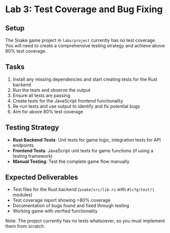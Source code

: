 # Lab 3: Test Coverage and Bug Fixing

## Setup

The Snake game project in `labs/project` currently has no test coverage. You will need to create a comprehensive testing strategy and achieve above 80% test coverage.

## Tasks

1. Install any missing dependencies and start creating tests for the Rust backend
2. Run the tests and observe the output
3. Ensure all tests are passing
4. Create tests for the JavaScript frontend functionality
5. Re-run tests and use output to identify and fix potential bugs
6. Aim for above 80% test coverage

## Testing Strategy

- **Rust Backend Tests**: Unit tests for game logic, integration tests for API endpoints
- **Frontend Tests**: JavaScript unit tests for game functions (if using a testing framework)
- **Manual Testing**: Test the complete game flow manually

## Expected Deliverables

- Test files for the Rust backend (`snake/src/lib.rs` with `#[cfg(test)]` modules)
- Test coverage report showing >80% coverage
- Documentation of bugs found and fixed through testing
- Working game with verified functionality

Note: The project currently has no tests whatsoever, so you must implement them from scratch.

